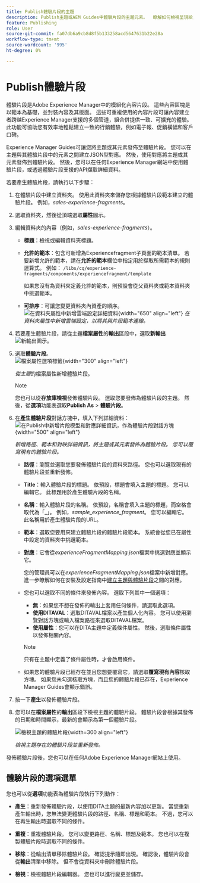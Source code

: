 ```yaml
---
title: Publish體驗片段的主題
description: Publish主題或AEM Guides中體驗片段的主題元素。  瞭解如何檢視呈現給主題的體驗片段並重新發佈。
feature: Publishing
role: User
source-git-commit: fa07db6a9cb8d8f5b133258acd5647631b22e28a
workflow-type: tm+mt
source-wordcount: '995'
ht-degree: 0%

---
```


# Publish體驗片段

體驗片段是Adobe Experience Manager中的模組化內容片段。 這些內容區塊是以範本為基礎，並封裝內容及其版面。 這些可重複使用的內容片段可讓內容建立者跨越Experience Manager支援的多個管道，組合併提供一致、可擴充的體驗。 此功能可協助您有效率地輕鬆建立一致的行銷體驗，例如電子報、促銷橫幅和客戶口碑。

Experience Manager Guides可讓您將主題或其元素發佈至體驗片段。 您可以在主題與其體驗片段中的元素之間建立JSON型對應。 然後，使用對應將主題或其元素發佈到體驗片段。 然後，您可以在任何Experience Manager網站中使用體驗片段，或透過體驗片段支援的API擷取詳細資料。




若要產生體驗片段，請執行以下步驟：


1. 在體驗片段中建立資料夾。 使用此資料夾來儲存您根據體驗片段範本建立的體驗片段。 例如，*sales-experience-fragments*。
1. 選取資料夾，然後從頂端選取&#x200B;**屬性**&#x200B;圖示。
1. 編輯資料夾的內容（例如，*sales-experience-fragments*）。


   * **標題**：檢視或編輯資料夾標題。

   * **允許的範本**：包含可新增為Experiencefragment子頁面的範本清單。 若要新增允許的範本，請在&#x200B;**允許的範本**欄位中指定用於擷取所需範本的規則運算式。
例如：
     `/libs/cq/experience-fragments/components/experiencefragment/template`

     如果您沒有為資料夾定義允許的範本，則預設會從父資料夾或範本資料夾中挑選範本。
   * **可排序**：可讓您變更資料夾內資產的順序。
     ![在資料夾屬性中新增雲端設定詳細資料](images/experience-fragment-folder-properties.png){width="650" align="left"}
     *在資料夾屬性中新增雲端設定，以將其與片段範本連線。*
1. 若要產生體驗片段，請從主題&#x200B;**檔案屬性**&#x200B;的&#x200B;**輸出**&#x200B;區段中，選取&#x200B;**新輸出** ![新輸出圖示](./images/Add_icon.svg)。
1. 選取&#x200B;**體驗片段**。\
   ![檔案屬性選項標籤](./images/file-properties-outputs.png){width="300" align="left"}

   *從主題*&#x200B;的檔案屬性新增體驗片段。

   >[!NOTE]
   >
   > 您也可以從&#x200B;**存放庫檢視**&#x200B;發佈體驗片段。 選取您要發佈為體驗片段的主題。 然後，從&#x200B;**選項**&#x200B;功能表選取&#x200B;**Publish As** > **體驗片段**。

1. 在&#x200B;**產生體驗片段**對話方塊中，填入下列詳細資料：
   ![在Publish中新增片段模型和對應詳細資訊，作為體驗片段對話方塊](images/experience-fragment-generate.png){width="500" align="left"}

   *新增路徑、範本和對映詳細資訊，將主題或其元素發佈為體驗片段。 您可以覆寫現有的體驗片段。*

   * **路徑**：瀏覽並選取您要發佈體驗片段的資料夾路徑。 您也可以選取現有的體驗片段並重新發佈。
   * **Title**：輸入體驗片段的標題。 依預設，標題會填入主題的標題。 您可以編輯它。 此標題用於產生體驗片段的名稱。
   * **名稱**：輸入體驗片段的名稱。 依預設，名稱會填入主題的標題，而空格會取代為「_」。 例如，*sample_experience_fragment*。 您可以編輯它。 此名稱用於產生體驗片段的URL。
   * **範本**：選取您要用來建立體驗片段的體驗片段範本。 系統會從您已在屬性中設定的資料夾中挑選範本。
   * **對應**：它會從&#x200B;*experienceFragmentMapping.json*&#x200B;檔案中挑選對應並顯示它。



     您的管理員可以在&#x200B;*experienceFragmentMapping.json*&#x200B;檔案中新增對應。  進一步瞭解如何在安裝及設定指南中[建立主題與體驗片段](../cs-install-guide/conf-experience-fragment-mapping-cs.md)之間的對應。

   * 您也可以選取不同的條件來發佈內容。  選取下列其中一個選項：


      * **無**：如果您不想在發佈的輸出上套用任何條件，請選取此選項。
      * **使用DITAVAL**：選取DITAVAL檔案以產生個人化內容。 您可以使用瀏覽對話方塊或輸入檔案路徑來選取DITAVAL檔案。
      * **使用屬性**：您可以在DITA主題中定義條件屬性。 然後，選取條件屬性以發佈相關內容。

     >[!NOTE]
     > 
     >只有在主題中定義了條件屬性時，才會啟用條件。


   * 如果您的體驗片段已經存在並且您想要覆寫它，請選取&#x200B;**覆寫現有內容**&#x200B;核取方塊。 如果您未勾選核取方塊，而且您的體驗片段已存在，Experience Manager Guides會顯示錯誤。
1. 按一下&#x200B;**產生**&#x200B;以發佈體驗片段。
1. 您可以在&#x200B;**檔案屬性**&#x200B;的&#x200B;**輸出**&#x200B;區段下檢視主題的體驗片段。 體驗片段會根據其發佈的日期和時間顯示，最新的會顯示為第一個體驗片段。

   ![檢視主題的體驗片段](images/experience-fragment-outputs.png){width=300 align=&quot;left&quot;}

   *檢視主題存在的體驗片段並重新發佈。*




發佈體驗片段後，您也可以在任何Adobe Experience Manager網站上使用。


## 體驗片段的選項選單

您也可以從&#x200B;**選項**&#x200B;功能表為體驗片段執行下列動作：

* **產生**：重新發佈體驗片段，以使用DITA主題的最新內容加以更新。 當您重新產生輸出時，您無法變更體驗片段的路徑、名稱、標題和範本。 不過，您可以在再生輸出時選取不同的條件。

* **重複**：重複體驗片段。 您可以變更路徑、名稱、標題及範本。 您也可以在複製體驗片段時選取不同的條件。

* **移除**：從輸出清單移除體驗片段。 確認提示隨即出現。 確認後，體驗片段會從&#x200B;**輸出**&#x200B;清單中移除。 但不會從資料夾中刪除體驗片段。

* **檢視**：檢視體驗片段編輯器。 您也可以進行變更並儲存。

